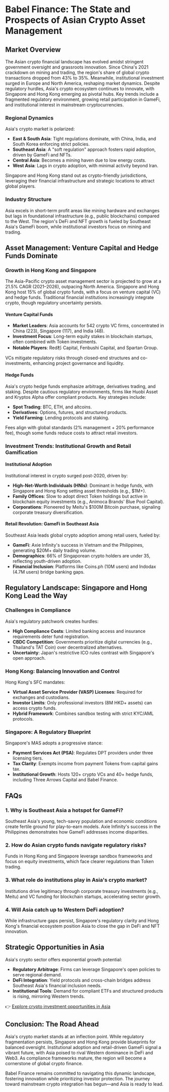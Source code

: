 # Babel Finance: The State and Prospects of Asian Crypto Asset Management  

## Market Overview  

The Asian crypto financial landscape has evolved amidst stringent government oversight and grassroots innovation. Since China's 2021 crackdown on mining and trading, the region's share of global crypto transactions dropped from 43% to 35%. Meanwhile, institutional investment surged in Europe and North America, reshaping market dynamics. Despite regulatory hurdles, Asia's crypto ecosystem continues to innovate, with Singapore and Hong Kong emerging as pivotal hubs. Key trends include a fragmented regulatory environment, growing retail participation in GameFi, and institutional interest in mainstream cryptocurrencies.  

### Regional Dynamics  

Asia's crypto market is polarized:  
- **East & South Asia**: Tight regulations dominate, with China, India, and South Korea enforcing strict policies.  
- **Southeast Asia**: A "soft regulation" approach fosters rapid adoption, driven by GameFi and NFTs.  
- **Central Asia**: Becomes a mining haven due to low energy costs.  
- **West Asia**: Lags in crypto adoption, with minimal activity beyond Iran.  

Singapore and Hong Kong stand out as crypto-friendly jurisdictions, leveraging their financial infrastructure and strategic locations to attract global players.  

### Industry Structure  

Asia excels in short-term profit areas like mining hardware and exchanges but lags in foundational infrastructure (e.g., public blockchains) compared to the West. The region's DeFi and NFT growth is fueled by Southeast Asia's GameFi boom, while institutional investors focus on mining and trading.  

## Asset Management: Venture Capital and Hedge Funds Dominate  

### Growth in Hong Kong and Singapore  

The Asia-Pacific crypto asset management sector is projected to grow at a 21.5% CAGR (2021–2026), outpacing North America. Singapore and Hong Kong host 15% of global crypto funds, with a focus on venture capital (VC) and hedge funds. Traditional financial institutions increasingly integrate crypto, though regulatory uncertainty persists.  

#### Venture Capital Funds  

- **Market Leaders**: Asia accounts for 542 crypto VC firms, concentrated in China (223), Singapore (117), and India (48).  
- **Investment Focus**: Long-term equity stakes in blockchain startups, often combined with Token investments.  
- **Notable Players**: Red杉 Capital, Fenbushi Capital, and Spartan Group.  

VCs mitigate regulatory risks through closed-end structures and co-investments, enhancing project governance and liquidity.  

#### Hedge Funds  

Asia's crypto hedge funds emphasize arbitrage, derivatives trading, and staking. Despite cautious regulatory environments, firms like Huobi Asset and Kryptos Alpha offer compliant products. Key strategies include:  
- **Spot Trading**: BTC, ETH, and altcoins.  
- **Derivatives**: Options, futures, and structured products.  
- **Yield Farming**: Lending protocols and staking.  

Fees align with global standards (2% management + 20% performance fee), though some funds reduce costs to attract retail investors.  

### Investment Trends: Institutional Growth and Retail Gamification  

#### Institutional Adoption  

Institutional interest in crypto surged post-2020, driven by:  
- **High-Net-Worth Individuals (HNIs)**: Dominant in hedge funds, with Singapore and Hong Kong setting asset thresholds (e.g., $1M+).  
- **Family Offices**: Slow to adopt direct Token holdings but active in blockchain equity investments (e.g., Animoca Brands' Blue Pool Capital).  
- **Corporations**: Pioneered by Meitu's $100M Bitcoin purchase, signaling corporate treasury diversification.  

#### Retail Revolution: GameFi in Southeast Asia  

Southeast Asia leads global crypto adoption among retail users, fueled by:  
- **GameFi**: Axie Infinity's success in Vietnam and the Philippines, generating $20M+ daily trading volume.  
- **Demographics**: 66% of Singaporean crypto holders are under 35, reflecting youth-driven adoption.  
- **Financial Inclusion**: Platforms like Coins.ph (10M users) and Indodax (4.7M users) bridge banking gaps.  

## Regulatory Landscape: Singapore and Hong Kong Lead the Way  

### Challenges in Compliance  

Asia's regulatory patchwork creates hurdles:  
- **High Compliance Costs**: Limited banking access and insurance requirements deter fund registration.  
- **CBDC Competition**: Governments prioritize digital currencies (e.g., Thailand's TAT Coin) over decentralized alternatives.  
- **Uncertainty**: Japan's restrictive ICO rules contrast with Singapore's open approach.  

### Hong Kong: Balancing Innovation and Control  

Hong Kong's SFC mandates:  
- **Virtual Asset Service Provider (VASP) Licenses**: Required for exchanges and custodians.  
- **Investor Limits**: Only professional investors (8M HKD+ assets) can access crypto funds.  
- **Hybrid Framework**: Combines sandbox testing with strict KYC/AML protocols.  

### Singapore: A Regulatory Blueprint  

Singapore's MAS adopts a progressive stance:  
- **Payment Services Act (PSA)**: Regulates DPT providers under three licensing tiers.  
- **Tax Clarity**: Exempts income from payment Tokens from capital gains tax.  
- **Institutional Growth**: Hosts 120+ crypto VCs and 40+ hedge funds, including Three Arrows Capital and Babel Finance.  

## FAQs  

### 1. Why is Southeast Asia a hotspot for GameFi?  
Southeast Asia's young, tech-savvy population and economic conditions create fertile ground for play-to-earn models. Axie Infinity's success in the Philippines demonstrates how GameFi addresses income disparities.  

### 2. How do Asian crypto funds navigate regulatory risks?  
Funds in Hong Kong and Singapore leverage sandbox frameworks and focus on equity investments, which face clearer regulations than Token trading.  

### 3. What role do institutions play in Asia's crypto market?  
Institutions drive legitimacy through corporate treasury investments (e.g., Meitu) and VC funding for blockchain startups, accelerating sector growth.  

### 4. Will Asia catch up to Western DeFi adoption?  
While infrastructure gaps persist, Singapore's regulatory clarity and Hong Kong's financial ecosystem position Asia to close the gap in DeFi and NFT innovation.  

## Strategic Opportunities in Asia  

Asia's crypto sector offers exponential growth potential:  
- **Regulatory Arbitrage**: Firms can leverage Singapore's open policies to serve regional demand.  
- **DeFi Integration**: Yield protocols and cross-chain bridges address Southeast Asia's financial inclusion needs.  
- **Institutional Tools**: Demand for compliant ETFs and structured products is rising, mirroring Western trends.  

👉 [Explore crypto investment opportunities in Asia](https://bit.ly/okx-bonus)  

## Conclusion: The Road Ahead  

Asia's crypto market stands at an inflection point. While regulatory fragmentation persists, Singapore and Hong Kong provide blueprints for balanced oversight. Institutional adoption and retail-driven GameFi signal a vibrant future, with Asia poised to rival Western dominance in DeFi and Web3. As compliance frameworks mature, the region will become a cornerstone of global crypto finance.  

Babel Finance remains committed to navigating this dynamic landscape, fostering innovation while prioritizing investor protection. The journey toward mainstream crypto integration has begun—and Asia is ready to lead.